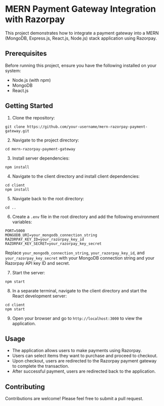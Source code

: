 # MERN Payment Gateway Integration with Razorpay

This project demonstrates how to integrate a payment gateway into a MERN (MongoDB, Express.js, React.js, Node.js) stack application using Razorpay.

## Prerequisites

Before running this project, ensure you have the following installed on your system:

- Node.js (with npm)
- MongoDB
- React.js

## Getting Started

1. Clone the repository:

```
git clone https://github.com/your-username/mern-razorpay-payment-gateway.git
```

2. Navigate to the project directory:

```
cd mern-razorpay-payment-gateway
```

3. Install server dependencies:

```
npm install
```

4. Navigate to the client directory and install client dependencies:

```
cd client
npm install
```

5. Navigate back to the root directory:

```
cd ..
```

6. Create a `.env` file in the root directory and add the following environment variables:

```
PORT=5000
MONGODB_URI=your_mongodb_connection_string
RAZORPAY_KEY_ID=your_razorpay_key_id
RAZORPAY_KEY_SECRET=your_razorpay_key_secret
```

Replace `your_mongodb_connection_string`, `your_razorpay_key_id`, and `your_razorpay_key_secret` with your MongoDB connection string and your Razorpay API key ID and secret.

7. Start the server:

```
npm start
```

8. In a separate terminal, navigate to the client directory and start the React development server:

```
cd client
npm start
```

9. Open your browser and go to `http://localhost:3000` to view the application.

## Usage

- The application allows users to make payments using Razorpay.
- Users can select items they want to purchase and proceed to checkout.
- Upon checkout, users are redirected to the Razorpay payment gateway to complete the transaction.
- After successful payment, users are redirected back to the application.

## Contributing

Contributions are welcome! Please feel free to submit a pull request.
